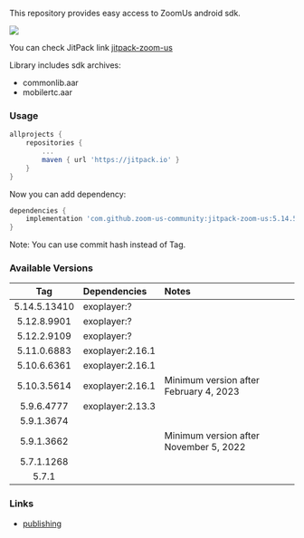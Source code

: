 This repository provides easy access to ZoomUs android sdk.

[![](https://jitpack.io/v/zoom-us-community/jitpack-zoom-us.svg)](https://jitpack.io/#zoom-us-community/jitpack-zoom-us)

You can check JitPack link [jitpack-zoom-us](https://jitpack.io/#zoom-us-community/jitpack-zoom-us)

Library includes sdk archives:
- commonlib.aar
- mobilertc.aar

### Usage

```gradle
allprojects {
    repositories {
        ...
        maven { url 'https://jitpack.io' }
    }
}
```

Now you can add dependency:
```gradle
dependencies {
    implementation 'com.github.zoom-us-community:jitpack-zoom-us:5.14.5.13410'
}
```

Note: You can use commit hash instead of Tag.


### Available Versions

| Tag           | Dependencies     | Notes                                                                    | 
| :-----------: |:-----------------| :----------------------------------------------------------------------  |
| 5.14.5.13410  | exoplayer:?      |                                                                          |
| 5.12.8.9901   | exoplayer:?      |                                                                          |
| 5.12.2.9109   | exoplayer:?      |                                                                          |
| 5.11.0.6883   | exoplayer:2.16.1 |                                                                          |
| 5.10.6.6361   | exoplayer:2.16.1 |                                                                          |
| 5.10.3.5614   | exoplayer:2.16.1 | Minimum version after February 4, 2023                                   |
| 5.9.6.4777    | exoplayer:2.13.3 |                                                                          |
| 5.9.1.3674    |                  |                                                                          |
| 5.9.1.3662    |                  | Minimum version after November 5, 2022                                   |
| 5.7.1.1268    |                  |                                                                          |
| 5.7.1         |                  |                                                                          |

### Links
- [publishing](./docs/DEV.md)
